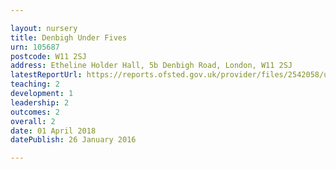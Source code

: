 ```yaml
---

layout: nursery
title: Denbigh Under Fives
urn: 105687
postcode: W11 2SJ
address: Etheline Holder Hall, 5b Denbigh Road, London, W11 2SJ
latestReportUrl: https://reports.ofsted.gov.uk/provider/files/2542058/urn/105687.pdf
teaching: 2
development: 1
leadership: 2
outcomes: 2
overall: 2
date: 01 April 2018 
datePublish: 26 January 2016

---
```

